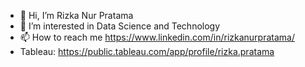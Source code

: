 - 👋 Hi, I’m Rizka Nur Pratama
- 👀 I’m interested in Data Science and Technology
- 📫 How to reach me https://www.linkedin.com/in/rizkanurpratama/
- Tableau: https://public.tableau.com/app/profile/rizka.pratama

<!---
rizkanp/rizkanp is a ✨ special ✨ repository because its `README.md` (this file) appears on your GitHub profile.
You can click the Preview link to take a look at your changes.
--->

